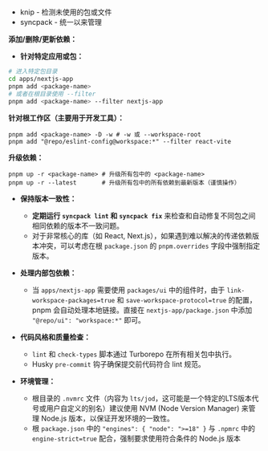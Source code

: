 ##

- knip - 检测未使用的包或文件
- syncpack - 统一以来管理

**添加/删除/更新依赖：**

- **针对特定应用或包：**

```bash
# 进入特定包目录
cd apps/nextjs-app
pnpm add <package-name>
# 或者在根目录使用 --filter
pnpm add <package-name> --filter nextjs-app
```

**针对根工作区（主要用于开发工具）：**

```
pnpm add <package-name> -D -w # -w 或 --workspace-root
pnpm add "@repo/eslint-config@workspace:*" --filter react-vite
```

**升级依赖：**

```
pnpm up -r <package-name> # 升级所有包中的 <package-name>
pnpm up -r --latest       # 升级所有包中的所有依赖到最新版本（谨慎操作）
```

- **保持版本一致性：**
    
    - **定期运行 `syncpack lint` 和 `syncpack fix`** 来检查和自动修复不同包之间相同依赖的版本不一致问题。
    - 对于非常核心的库（如 React, Next.js），如果遇到难以解决的传递依赖版本冲突，可以考虑在根 `package.json` 的 `pnpm.overrides` 字段中强制指定版本。
- **处理内部包依赖：**
    
    - 当 `apps/nextjs-app` 需要使用 `packages/ui` 中的组件时，由于 `link-workspace-packages=true` 和 `save-workspace-protocol=true` 的配置，pnpm 会自动处理本地链接。直接在 `nextjs-app/package.json` 中添加 `"@repo/ui": "workspace:*"` 即可。
- **代码风格和质量检查：**
    
    - `lint` 和 `check-types` 脚本通过 Turborepo 在所有相关包中执行。
    - Husky `pre-commit` 钩子确保提交前代码符合 lint 规范。
- **环境管理：**
    
    - 根目录的 `.nvmrc` 文件（内容为 `lts/jod`，这可能是一个特定的LTS版本代号或用户自定义的别名）建议使用 NVM (Node Version Manager) 来管理 Node.js 版本，以保证开发环境的一致性。
    - 根 `package.json` 中的 `"engines": { "node": ">=18" }` 与 `.npmrc` 中的 `engine-strict=true` 配合，强制要求使用符合条件的 Node.js 版本